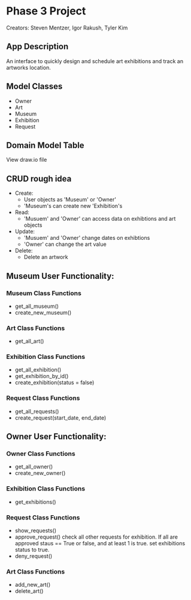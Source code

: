 # Phase 3 Project

Creators: Steven Mentzer, Igor Rakush, Tyler Kim

## App Description
An interface to quickly design and schedule art exhibitions and track an artworks location.

## Model Classes
- Owner
- Art 
- Museum
- Exhibition
- Request

## Domain Model Table
View draw.io file

## CRUD rough idea
- Create: 
    - User objects as 'Museum' or 'Owner'
    - 'Museum's can create new 'Exhibition's
- Read: 
    - 'Musuem' and 'Owner' can access data on exhibtions and art objects 
- Update: 
    - 'Musuem' and 'Owner' change dates on exhibtions
    - 'Owner' can change the art value
- Delete: 
    - Delete an artwork

## Museum User Functionality:

### Museum Class Functions
- get_all_museum()
- create_new_museum()
### Art Class Functions
- get_all_art()
### Exhibition Class Functions
- get_all_exhibition()
- get_exhibition_by_id()
- create_exhibition(status = false)
### Request Class Functions
- get_all_requests()
- create_request(start_date, end_date)


## Owner User Functionality:

### Owner Class Functions
- get_all_owner()
- create_new_owner()

### Exhibition Class Functions
- get_exhibitions()

### Request Class Functions
- show_requests()
- approve_request()
    check all other requests for exhibition. If all are approved staus == True or false, and at least 1 is true. set exhibitions status to true.  
- deny_request()

### Art Class Functions
- add_new_art()
- delete_art()
